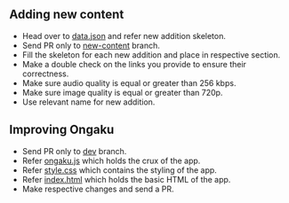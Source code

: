 ## Adding new content

* Head over to [data.json](js/data.json) and refer new addition skeleton.
* Send PR only to [new-content](https://github.com/Anshuman-Verma/ongaku/tree/new-content) branch.
* Fill the skeleton for each new addition and place in respective section.
* Make a double check on the links you provide to ensure their correctness.
* Make sure audio quality is equal or greater than 256 kbps.
* Make sure image quality is equal or greater than 720p.
* Use relevant name for new addition.


## Improving Ongaku

* Send PR only to [dev](https://github.com/Anshuman-Verma/ongaku/tree/dev) branch.
* Refer [ongaku.js](js/ongaku.js) which holds the crux of the app.
* Refer [style.css](css/style.css) which contains the styling of the app.
* Refer [index.html](index.html) which holds the basic HTML of the app.
* Make respective changes and send a PR.